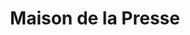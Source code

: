 ---
title: "Maison de la Presse"
url: /maisons-laffitte/maison-de-la-presse/
shop: marchand de journaux
---